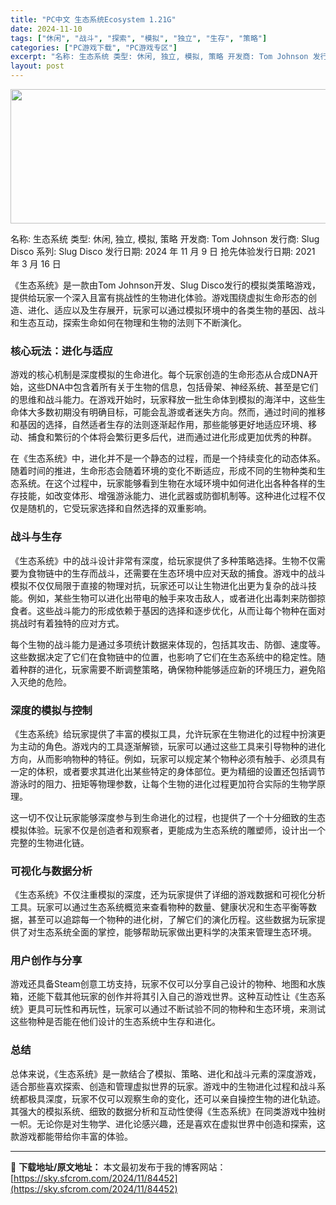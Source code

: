 ```yaml
---
title: "PC中文 生态系统Ecosystem 1.21G"
date: 2024-11-10
tags: ["休闲", "战斗", "探索", "模拟", "独立", "生存", "策略"]
categories: ["PC游戏下载", "PC游戏专区"]
excerpt: "名称: 生态系统 类型: 休闲, 独立, 模拟, 策略 开发商: Tom Johnson 发行商: Slug Disco 系列: Slug Disco 发行日期: 2024 年 11 月 9 日 抢先体验发行日期: 2021 年 3 月 16 日 《生态系统》是一款由Tom Johnson开发、Sl&hellip;"
layout: post
---
```


<img class="aligncenter size-full wp-image-84453" src="https://sky.sfcrom.com/wp-content/uploads/2024/11/202411101037542.webp" alt="" width="660" height="215" />

名称: 生态系统
类型: 休闲, 独立, 模拟, 策略
开发商: Tom Johnson
发行商: Slug Disco
系列: Slug Disco
发行日期: 2024 年 11 月 9 日
抢先体验发行日期: 2021 年 3 月 16 日

《生态系统》是一款由Tom Johnson开发、Slug Disco发行的模拟类策略游戏，提供给玩家一个深入且富有挑战性的生物进化体验。游戏围绕虚拟生命形态的创造、进化、适应以及生存展开，玩家可以通过模拟环境中的各类生物的基因、战斗和生态互动，探索生命如何在物理和生物的法则下不断演化。
<h3>核心玩法：进化与适应</h3>
游戏的核心机制是深度模拟的生命进化。每个玩家创造的生命形态从合成DNA开始，这些DNA中包含着所有关于生物的信息，包括骨架、神经系统、甚至是它们的思维和战斗能力。在游戏开始时，玩家释放一批生命体到模拟的海洋中，这些生命体大多数初期没有明确目标，可能会乱游或者迷失方向。然而，通过时间的推移和基因的选择，自然适者生存的法则逐渐起作用，那些能够更好地适应环境、移动、捕食和繁衍的个体将会繁衍更多后代，进而通过进化形成更加优秀的种群。

在《生态系统》中，进化并不是一个静态的过程，而是一个持续变化的动态体系。随着时间的推进，生命形态会随着环境的变化不断适应，形成不同的生物种类和生态系统。在这个过程中，玩家能够看到生物在水域环境中如何进化出各种各样的生存技能，如改变体形、增强游泳能力、进化武器或防御机制等。这种进化过程不仅仅是随机的，它受玩家选择和自然选择的双重影响。
<h3>战斗与生存</h3>
《生态系统》中的战斗设计非常有深度，给玩家提供了多种策略选择。生物不仅需要为食物链中的生存而战斗，还需要在生态环境中应对天敌的捕食。游戏中的战斗模拟不仅仅局限于直接的物理对抗，玩家还可以让生物进化出更为复杂的战斗技能。例如，某些生物可以进化出带电的触手来攻击敌人，或者进化出毒刺来防御掠食者。这些战斗能力的形成依赖于基因的选择和逐步优化，从而让每个物种在面对挑战时有着独特的应对方式。

每个生物的战斗能力是通过多项统计数据来体现的，包括其攻击、防御、速度等。这些数据决定了它们在食物链中的位置，也影响了它们在生态系统中的稳定性。随着种群的进化，玩家需要不断调整策略，确保物种能够适应新的环境压力，避免陷入灭绝的危险。
<h3>深度的模拟与控制</h3>
《生态系统》给玩家提供了丰富的模拟工具，允许玩家在生物进化的过程中扮演更为主动的角色。游戏内的工具逐渐解锁，玩家可以通过这些工具来引导物种的进化方向，从而影响物种的特征。例如，玩家可以规定某个物种必须有触手、必须具有一定的体积，或者要求其进化出某些特定的身体部位。更为精细的设置还包括调节游泳时的阻力、扭矩等物理参数，让每个生物的进化过程更加符合实际的生物学原理。

这一切不仅让玩家能够深度参与到生命进化的过程，也提供了一个十分细致的生态模拟体验。玩家不仅是创造者和观察者，更能成为生态系统的雕塑师，设计出一个完整的生物进化链。
<h3>可视化与数据分析</h3>
《生态系统》不仅注重模拟的深度，还为玩家提供了详细的游戏数据和可视化分析工具。玩家可以通过生态系统概览来查看物种的数量、健康状况和生态平衡等数据，甚至可以追踪每一个物种的进化树，了解它们的演化历程。这些数据为玩家提供了对生态系统全面的掌控，能够帮助玩家做出更科学的决策来管理生态环境。
<h3>用户创作与分享</h3>
游戏还具备Steam创意工坊支持，玩家不仅可以分享自己设计的物种、地图和水族箱，还能下载其他玩家的创作并将其引入自己的游戏世界。这种互动性让《生态系统》更具可玩性和再玩性，玩家可以通过不断试验不同的物种和生态环境，来测试这些物种是否能在他们设计的生态系统中生存和进化。
<h3>总结</h3>
总体来说，《生态系统》是一款结合了模拟、策略、进化和战斗元素的深度游戏，适合那些喜欢探索、创造和管理虚拟世界的玩家。游戏中的生物进化过程和战斗系统都极具深度，玩家不仅可以观察生命的变化，还可以亲自操控生物的进化轨迹。其强大的模拟系统、细致的数据分析和互动性使得《生态系统》在同类游戏中独树一帜。无论你是对生物学、进化论感兴趣，还是喜欢在虚拟世界中创造和探索，这款游戏都能带给你丰富的体验。

---
📖 **下载地址/原文地址：** 本文最初发布于我的博客网站：[https://sky.sfcrom.com/2024/11/84452](https://sky.sfcrom.com/2024/11/84452)
